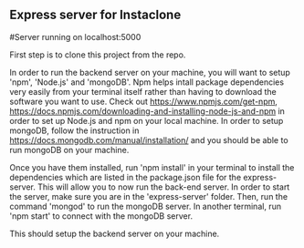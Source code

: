 ## Express server for Instaclone

#Server running on localhost:5000

First step is to clone this project from the repo.

In order to run the backend server on your machine, you will want to setup 'npm', 'Node.js' and 'mongoDB'. Npm helps intall package dependencies very easily from your terminal itself rather than having to download the software you want to use. Check out https://www.npmjs.com/get-npm, https://docs.npmjs.com/downloading-and-installing-node-js-and-npm in order to set up Node.js and npm on your local machine. In order to setup mongoDB, follow the instruction in https://docs.mongodb.com/manual/installation/ and you should be able to run mongoDB on your machine.

Once you have them installed, run 'npm install' in your terminal to install the dependencies which are listed in the package.json file for the express-server. This will allow you to now run the back-end server. In order to start the server, make sure you are in the 'express-server' folder. Then, run the command 'mongod' to run the mongoDB server. In another terminal, run 'npm start' to connect with the mongoDB server.

This should setup the backend server on your machine.
